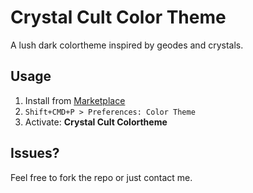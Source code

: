 # Crystal Cult Color Theme
A lush dark colortheme inspired by geodes and crystals.

## Usage
1. Install from [Marketplace](https://marketplace.visualstudio.com/items?itemName=evalapply.crystal-cult-colortheme)
2. `Shift+CMD+P > Preferences: Color Theme`
3. Activate: **Crystal Cult Colortheme**

## Issues?

Feel free to fork the repo or just contact me.
